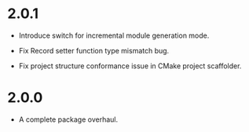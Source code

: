 # 2.0.1

- Introduce switch for incremental module generation mode.

- Fix Record setter function type mismatch bug.

- Fix project structure conformance issue in CMake project scaffolder.

# 2.0.0

- A complete package overhaul.